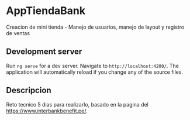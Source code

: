 # AppTiendaBank

Creacion de mini tienda - Manejo de usuarios, manejo de layout y registro de ventas

## Development server

Run `ng serve` for a dev server. Navigate to `http://localhost:4200/`. The application will automatically reload if you change any of the source files.

## Descripcion

Reto tecnico 5 dias para realizarlo, basado en la pagina del https://www.interbankbenefit.pe/.